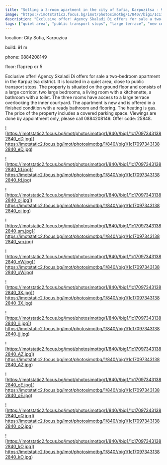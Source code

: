 ```yaml
---
title: "Selling a 3-room apartment in the city of Sofia, Karpuzitsa - 91 sq.m / 175,000 EUR :: imot.bg Ad"
image: "https://imotstatic2.focus.bg/imot/photosimotbg/1/840//big1/1c170973431382840_lT.jpg"
description: "Exclusive offer! Agency Skaladi Di offers for sale a two-bedroom apartment in the Karpuzitsa district. It is located in a quiet area, close to public transport stops. The property is situated on the ground floor and consists of a large corridor, two large bedrooms, a living room with a kitchenette, a bathroom with a toilet. The three rooms have access to a large terrace overlooking the inner courtyard. The apartment is new and is offered in a finished condition with a ready bathroom and flooring. The heating is gas. The price of the property includes a covered parking space. Viewings are done by appointment only, please call 0884208149. Offer code: 25848."
tags: ["quiet area", "public transport stops", "large terrace", "new construction", "gas heating", "covered parking"]
---
```


location: City Sofia, Karpuzica

build: 91 m

phone: 0884208149

floor: Партер от 5

Exclusive offer! Agency Skaladi Di offers for sale a two-bedroom apartment in the Karpuzitsa district. It is located in a quiet area, close to public transport stops. The property is situated on the ground floor and consists of a large corridor, two large bedrooms, a living room with a kitchenette, a bathroom with a toilet. The three rooms have access to a large terrace overlooking the inner courtyard. The apartment is new and is offered in a finished condition with a ready bathroom and flooring. The heating is gas. The price of the property includes a covered parking space. Viewings are done by appointment only, please call 0884208149. Offer code: 25848.


![https://imotstatic2.focus.bg/imot/photosimotbg/1/840//big1/1c170973431382840_eD.jpg]( https://imotstatic2.focus.bg/imot/photosimotbg/1/840//big1/1c170973431382840_eD.jpg)


![https://imotstatic2.focus.bg/imot/photosimotbg/1/840//big1/1c170973431382840_fd.jpg]( https://imotstatic2.focus.bg/imot/photosimotbg/1/840//big1/1c170973431382840_fd.jpg)


![https://imotstatic2.focus.bg/imot/photosimotbg/1/840//big1/1c170973431382840_oi.jpg]( https://imotstatic2.focus.bg/imot/photosimotbg/1/840//big1/1c170973431382840_oi.jpg)


![https://imotstatic2.focus.bg/imot/photosimotbg/1/840//big1/1c170973431382840_sm.jpg]( https://imotstatic2.focus.bg/imot/photosimotbg/1/840//big1/1c170973431382840_sm.jpg)


![https://imotstatic2.focus.bg/imot/photosimotbg/1/840//big1/1c170973431382840_xW.jpg]( https://imotstatic2.focus.bg/imot/photosimotbg/1/840//big1/1c170973431382840_xW.jpg)


![https://imotstatic2.focus.bg/imot/photosimotbg/1/840//big1/1c170973431382840_3X.jpg]( https://imotstatic2.focus.bg/imot/photosimotbg/1/840//big1/1c170973431382840_3X.jpg)


![https://imotstatic2.focus.bg/imot/photosimotbg/1/840//big1/1c170973431382840_jj.jpg]( https://imotstatic2.focus.bg/imot/photosimotbg/1/840//big1/1c170973431382840_jj.jpg)


![https://imotstatic2.focus.bg/imot/photosimotbg/1/840//big1/1c170973431382840_AZ.jpg]( https://imotstatic2.focus.bg/imot/photosimotbg/1/840//big1/1c170973431382840_AZ.jpg)


![https://imotstatic2.focus.bg/imot/photosimotbg/1/840//big1/1c170973431382840_oE.jpg]( https://imotstatic2.focus.bg/imot/photosimotbg/1/840//big1/1c170973431382840_oE.jpg)


![https://imotstatic2.focus.bg/imot/photosimotbg/1/840//big1/1c170973431382840_oQ.jpg]( https://imotstatic2.focus.bg/imot/photosimotbg/1/840//big1/1c170973431382840_oQ.jpg)


![https://imotstatic2.focus.bg/imot/photosimotbg/1/840//big1/1c170973431382840_kO.jpg]( https://imotstatic2.focus.bg/imot/photosimotbg/1/840//big1/1c170973431382840_kO.jpg)



